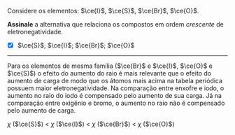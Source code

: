 Considere os elementos: $\ce{I}$, $\ce{S}$, $\ce{Br}$, $\ce{O}$.

**Assinale** a alternativa que relaciona os compostos em ordem *crescente* de eletronegatividade.

- [x] $\ce{S}$; $\ce{I}$; $\ce{Br}$; $\ce{O}$

---

Para os elementos de mesma família ($\ce{Br}$ e $\ce{I}$, $\ce{O}$ e $\ce{S}$) o efeito do aumento do raio é  mais relevante que o efeito do aumento de carga de modo que os átomos mais acima na tabela periódica possuem maior eletronegatividade. Na comparação entre enxofre e iodo, o aumento no raio do iodo é compensado pelo aumento de sua carga. Já na comparação entre oxigênio e bromo, o aumento no raio não é compensado pelo aumento de carga.

$\chi$ ($\ce{S}$) < $\chi$ ($\ce{I}$) < $\chi$ ($\ce{Br}$) < $\chi$ ($\ce{O}$)
